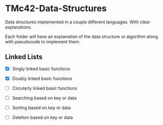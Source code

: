 # TMc42-Data-Structures
Data structures implemented in a couple different languages. With clear explanations.

Each folder will have an explanation of the data structure or algorithm along with pseudocode to implement them.

## Linked Lists
  - [x] Singly linked basic functions
  - [x] Doubly linked basic functions
  - [ ] Circularly linked basic functions
  - [ ] Searching based on key or data
  - [ ] Sorting based on key or data
  - [ ] Deletion based on key or data



